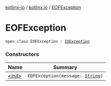 [kotlinx-io](../../index.md) / [kotlinx.io](../index.md) / [EOFException](./index.md)

# EOFException

`open class EOFException : `[`IOException`](../-i-o-exception/index.md)

### Constructors

| Name | Summary |
|---|---|
| [&lt;init&gt;](-init-.md) | `EOFException(message: `[`String`](https://kotlinlang.org/api/latest/jvm/stdlib/kotlin/-string/index.html)`)` |
